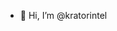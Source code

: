 - 👋 Hi, I’m @kratorintel

<!---
kratorintel/kratorintel is a ✨ special ✨ repository because its `README.md` (this file) appears on your GitHub profile.
You can click the Preview link to take a look at your changes.
--->
